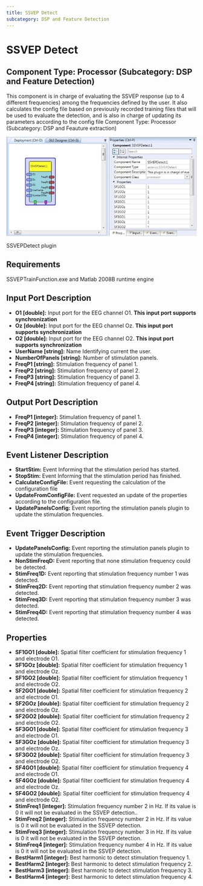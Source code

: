 ```yaml
---
title: SSVEP Detect
subcategory: DSP and Feature Detection
---
```


# SSVEP Detect

## Component Type: Processor (Subcategory: DSP and Feature Detection)

This component is in charge of evaluating the SSVEP response (up to 4 different frequencies) among the frequencies defined by the user. It also calculates the config file based on previously recorded training files that will be used to evaluate the detection, and is also in charge of updating its parameters according to the config file Component Type: Processor (Subcategory: DSP and Feauture extraction)

![Screenshot: SSVEPDetect plugin](./img/ssvepdetect.jpg "Screenshot: SSVEPDetect plugin")

SSVEPDetect plugin

## Requirements

SSVEPTrainFunction.exe and Matlab 2008B runtime engine

## Input Port Description

- **O1 \[double\]:** Input port for the EEG channel O1. **This input port supports synchronization**
- **Oz \[double\]:** Input port for the EEG channel Oz. **This input port supports synchronization**
- **O2 \[double\]:** Input port for the EEG channel O2. **This input port supports synchronization**
- **UserName \[string\]:** Name Identifying current the user.
- **NumberOfPanels \[string\]:** Number of stimulation panels.
- **FreqP1 \[string\]:** Stimulation frequency of panel 1.
- **FreqP2 \[string\]:** Stimulation frequency of panel 2.
- **FreqP3 \[string\]:** Stimulation frequency of panel 3.
- **FreqP4 \[string\]:** Stimulation frequency of panel 4.

## Output Port Description

- **FreqP1 \[integer\]:** Stimulation frequency of panel 1.
- **FreqP2 \[integer\]:** Stimulation frequency of panel 2.
- **FreqP3 \[integer\]:** Stimulation frequency of panel 3.
- **FreqP4 \[integer\]:** Stimulation frequency of panel 4.

## Event Listener Description

- **StartStim:** Event Informing that the stimulation period has started.
- **StopStim:** Event Informing that the stimulation period has finished.
- **CalculateConfigFile:** Event requesting the calculation of the configuration file
- **UpdateFromConfigFile:** Event requested an update of the properties according to the configuration file.
- **UpdatePanelsConfig:** Event reporting the stimulation panels plugin to update the stimulation frequencies.

## Event Trigger Description

- **UpdatePanelsConfig:** Event reporting the stimulation panels plugin to update the stimulation frequencies.
- **NonStimFreqD:** Event reporting that none stimulation frequency could be detected.
- **StimFreq1D:** Event reporting that stimulation frequency number 1 was detected.
- **StimFreq2D:** Event reporting that stimulation frequency number 2 was detected.
- **StimFreq3D:** Event reporting that stimulation frequency number 3 was detected.
- **StimFreq4D:** Event reporting that stimulation frequency number 4 was detected.

## Properties

- **SF1GO1 \[double\]:** Spatial filter coefficient for stimulation frequency 1 and electrode O1.
- **SF1GOz \[double\]:** Spatial filter coefficient for stimulation frequency 1 and electrode Oz.
- **SF1GO2 \[double\]:** Spatial filter coefficient for stimulation frequency 1 and electrode O2.
- **SF2GO1 \[double\]:** Spatial filter coefficient for stimulation frequency 2 and electrode O1.
- **SF2GOz \[double\]:** Spatial filter coefficient for stimulation frequency 2 and electrode Oz.
- **SF2GO2 \[double\]:** Spatial filter coefficient for stimulation frequency 2 and electrode O2.
- **SF3GO1 \[double\]:** Spatial filter coefficient for stimulation frequency 3 and electrode O1.
- **SF3GOz \[double\]:** Spatial filter coefficient for stimulation frequency 3 and electrode Oz.
- **SF3GO2 \[double\]:** Spatial filter coefficient for stimulation frequency 3 and electrode O2.
- **SF4GO1 \[double\]:** Spatial filter coefficient for stimulation frequency 4 and electrode O1.
- **SF4GOz \[double\]:** Spatial filter coefficient for stimulation frequency 4 and electrode Oz.
- **SF4GO2 \[double\]:** Spatial filter coefficient for stimulation frequency 4 and electrode O2.
- **StimFreq1 \[integer\]:** Stimulation frequency number 2 in Hz. If its value is 0 it will not be evaluated in the SSVEP detection..
- **StimFreq2 \[integer\]:** Stimulation frequency number 2 in Hz. If its value is 0 it will not be evaluated in the SSVEP detection.
- **StimFreq3 \[integer\]:** Stimulation frequency number 3 in Hz. If its value is 0 it will not be evaluated in the SSVEP detection.
- **StimFreq4 \[integer\]:** Stimulation frequency number 4 in Hz. If its value is 0 it will not be evaluated in the SSVEP detection.
- **BestHarm1 \[integer\]:** Best harmonic to detect stimulation frequency 1.
- **BestHarm2 \[integer\]:** Best harmonic to detect stimulation frequency 2.
- **BestHarm3 \[integer\]:** Best harmonic to detect stimulation frequency 3.
- **BestHarm4 \[integer\]:** Best harmonic to detect stimulation frequency 4.
